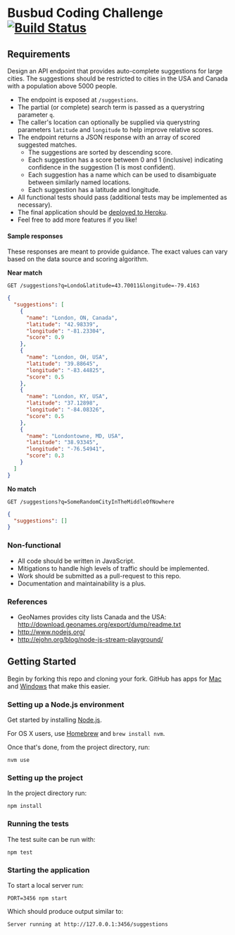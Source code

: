 # Busbud Coding Challenge [![Build Status](https://circleci.com/gh/busbud/coding-challenge-backend-c/tree/master.png?circle-token=6e396821f666083bc7af117113bdf3a67523b2fd)](https://circleci.com/gh/busbud/coding-challenge-backend-c)

## Requirements

Design an API endpoint that provides auto-complete suggestions for large cities.
The suggestions should be restricted to cities in the USA and Canada with a population above 5000 people.

- The endpoint is exposed at `/suggestions`.
- The partial (or complete) search term is passed as a querystring parameter `q`.
- The caller's location can optionally be supplied via querystring parameters `latitude` and `longitude` to help improve relative scores.
- The endpoint returns a JSON response with an array of scored suggested matches.
    - The suggestions are sorted by descending score.
    - Each suggestion has a score between 0 and 1 (inclusive) indicating confidence in the suggestion (1 is most confident).
    - Each suggestion has a name which can be used to disambiguate between similarly named locations.
    - Each suggestion has a latitude and longitude.
- All functional tests should pass (additional tests may be implemented as necessary).
- The final application should be [deployed to Heroku](https://devcenter.heroku.com/articles/getting-started-with-nodejs).
- Feel free to add more features if you like!

#### Sample responses

These responses are meant to provide guidance. The exact values can vary based on the data source and scoring algorithm.

**Near match**

    GET /suggestions?q=Londo&latitude=43.70011&longitude=-79.4163

```json
{
  "suggestions": [
    {
      "name": "London, ON, Canada",
      "latitude": "42.98339",
      "longitude": "-81.23304",
      "score": 0.9
    },
    {
      "name": "London, OH, USA",
      "latitude": "39.88645",
      "longitude": "-83.44825",
      "score": 0.5
    },
    {
      "name": "London, KY, USA",
      "latitude": "37.12898",
      "longitude": "-84.08326",
      "score": 0.5
    },
    {
      "name": "Londontowne, MD, USA",
      "latitude": "38.93345",
      "longitude": "-76.54941",
      "score": 0.3
    }
  ]
}
```

**No match**

    GET /suggestions?q=SomeRandomCityInTheMiddleOfNowhere

```json
{
  "suggestions": []
}
```

### Non-functional

- All code should be written in JavaScript.
- Mitigations to handle high levels of traffic should be implemented.
- Work should be submitted as a pull-request to this repo.
- Documentation and maintainability is a plus.

### References

- GeoNames provides city lists Canada and the USA: http://download.geonames.org/export/dump/readme.txt
- http://www.nodejs.org/
- http://ejohn.org/blog/node-js-stream-playground/

## Getting Started

Begin by forking this repo and cloning your fork. GitHub has apps for [Mac](http://mac.github.com/) and
[Windows](http://windows.github.com/) that make this easier.

### Setting up a Node.js environment

Get started by installing [Node.js](http://www.nodejs.org).

For OS X users, use [Homebrew](http://brew.sh) and `brew install nvm`.

Once that's done, from the project directory, run:

```
nvm use
```

### Setting up the project

In the project directory run:

```
npm install
```

### Running the tests

The test suite can be run with:

```
npm test
```

### Starting the application

To start a local server run:

```
PORT=3456 npm start
```

Which should produce output similar to:

```
Server running at http://127.0.0.1:3456/suggestions
```
